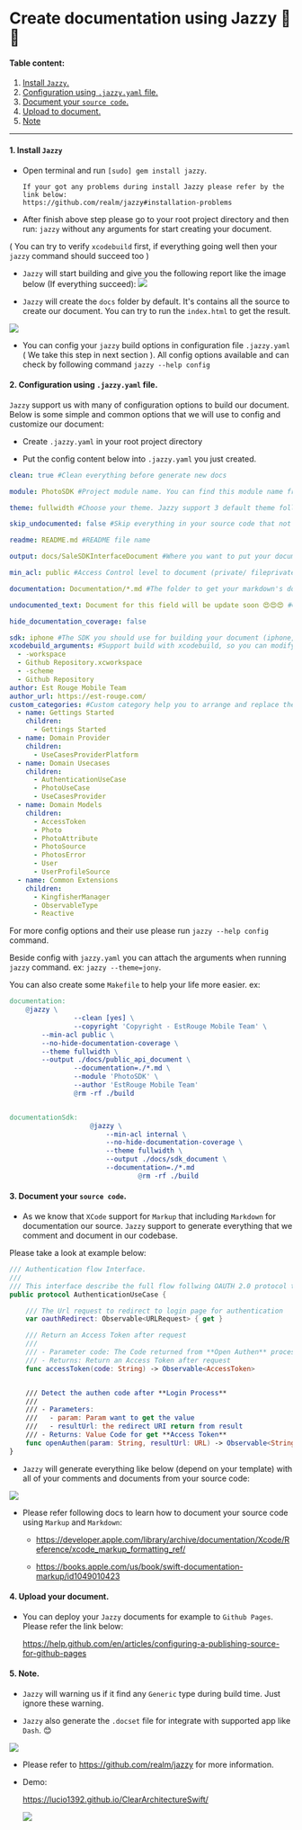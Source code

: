 # **Create documentation using Jazzy 📃📃**

#### Table content:
  1. [Install `Jazzy`.](#Install`Jazzy`)
  2. [Configuration using `.jazzy.yaml` file.](#configuration)
  3. [Document your `source code`.](#documentsourcecode)
  4. [Upload to document.](#upload)
  5. [Note](#note)

  ---------------------------------------

#### 1. Install `Jazzy`<a name="Install`Jazzy`"></a>

  * Open terminal and run `[sudo] gem install jazzy`.

        If your got any problems during install Jazzy please refer by the link below:
        https://github.com/realm/jazzy#installation-problems

  * After finish above step please go to your root project directory and then run: `jazzy` without any arguments for start creating your document.

  ( You can try to verify `xcodebuild` first, if everything going well then your `jazzy` command should succeed too )

  * `Jazzy` will start building and give you the following report like the image below (If everything succeed):
  ![](https://raw.githubusercontent.com/lucio1392/ClearArchitectureSwift/master/images_docs/4.png)

  * `Jazzy` will create the `docs` folder by default. It's contains all the source to create our document. You can try to run the `index.html` to get the result.

![](https://raw.githubusercontent.com/lucio1392/ClearArchitectureSwift/master/images_docs/3.png)

  * You can config your `jazzy` build options in configuration file `.jazzy.yaml` ( We take this step in next section ). All config options available and can check by following command `jazzy --help config`

#### 2. Configuration using `.jazzy.yaml` file. <a name="configuration"></a>

  `Jazzy` support us with many of configuration options to build our document. Below is some simple and common options that we will use to config and customize our document:

  * Create `.jazzy.yaml` in your root project directory

  * Put the config content below into `.jazzy.yaml` you just created.

  ```yaml
  clean: true #Clean everything before generate new docs

  module: PhotoSDK #Project module name. You can find this module name from your project's Building Setting at Product Module Name field.

  theme: fullwidth #Choose your theme. Jazzy support 3 default theme following Apple, Fullwidth, Jony

  skip_undocumented: false #Skip everything in your source code that not documented yet

  readme: README.md #README file name

  output: docs/SaleSDKInterfaceDocument #Where you want to put your document

  min_acl: public #Access Control level to document (private/ fileprivate/ internal/ public)

  documentation: Documentation/*.md #The folder to get your markdown's documents

  undocumented_text: Document for this field will be update soon 😍😍😍 #Custom undocumented description text

  hide_documentation_coverage: false

  sdk: iphone #The SDK you should use for building your document (iphone,watch,appletv)
  xcodebuild_arguments: #Support build with xcodebuild, so you can modify your xcodebuild's arguments
    - -workspace
    - Github Repository.xcworkspace
    - -scheme
    - Github Repository
  author: Est Rouge Mobile Team
  author_url: https://est-rouge.com/
  custom_categories: #Custom category help you to arrange and replace the default order from Jazzy.
    - name: Gettings Started
      children:
        - Gettings Started
    - name: Domain Provider
      children:
        - UseCasesProviderPlatform
    - name: Domain Usecases
      children:
        - AuthenticationUseCase
        - PhotoUseCase
        - UseCasesProvider
    - name: Domain Models
      children:
        - AccessToken
        - Photo
        - PhotoAttribute
        - PhotoSource
        - PhotosError
        - User
        - UserProfileSource
    - name: Common Extensions
      children:
        - KingfisherManager
        - ObservableType
        - Reactive
```

For more config options and their use please run `jazzy --help config` command.

Beside config with `jazzy.yaml` you can attach the arguments when running `jazzy` command. ex: `jazzy --theme=jony`.

You can also create some `Makefile` to help your life more easier.
ex:

```makefile
documentation:
	@jazzy \
				--clean [yes] \
				--copyright 'Copyright - EstRouge Mobile Team' \
        --min-acl public \
        --no-hide-documentation-coverage \
        --theme fullwidth \
        --output ./docs/public_api_document \
				--documentation=./*.md \
				--module 'PhotoSDK' \
				--author 'EstRouge Mobile Team'
				@rm -rf ./build


documentationSdk:
					@jazzy \
				        --min-acl internal \
				        --no-hide-documentation-coverage \
				        --theme fullwidth \
				        --output ./docs/sdk_document \
				      	--documentation=./*.md
								@rm -rf ./build
```

#### 3. Document your `source code`.<a name="documentsourcecode"></a>

* As we know that `XCode` support for `Markup` that including `Markdown` for documentation our source. `Jazzy` support to generate everything that we comment and document in our codebase.

Please take a look at example below:

```swift
/// Authentication flow Interface.
///
/// This interface describe the full flow follwing OAUTH 2.0 protocol to get a User's AccessToken
public protocol AuthenticationUseCase {

    /// The Url request to redirect to login page for authentication
    var oauthRedirect: Observable<URLRequest> { get }

    /// Return an Access Token after request
    ///
    /// - Parameter code: The Code returned from **Open Authen** process
    /// - Returns: Return an Access Token after request
    func accessToken(code: String) -> Observable<AccessToken>


    /// Detect the authen code after **Login Process**
    ///
    /// - Parameters:
    ///   - param: Param want to get the value
    ///   - resultUrl: the redirect URI return from result
    /// - Returns: Value Code for get **Access Token**
    func openAuthen(param: String, resultUrl: URL) -> Observable<String>
}

```
* `Jazzy` will generate everything like below (depend on your template) with all of your comments and documents from your source code:

![](https://raw.githubusercontent.com/lucio1392/ClearArchitectureSwift/master/images_docs/6.png)
* Please refer following docs to learn how to document your source code using `Markup` and `Markdown`:

  * https://developer.apple.com/library/archive/documentation/Xcode/Reference/xcode_markup_formatting_ref/

  * https://books.apple.com/us/book/swift-documentation-markup/id1049010423

#### 4. Upload your document.<a name="upload"></a>

* You can deploy your `Jazzy` documents for example to `Github Pages`. Please refer the link below:

  https://help.github.com/en/articles/configuring-a-publishing-source-for-github-pages

#### 5. Note.<a name="note"></a>

* `Jazzy` will warning us if it find any `Generic` type during build time. Just ignore these warning.

* `Jazzy` also generate the `.docset` file for integrate with supported app like `Dash`. 😊

![](https://raw.githubusercontent.com/lucio1392/ClearArchitectureSwift/master/images_docs/1.png)

* Please refer to https://github.com/realm/jazzy for more information.

* Demo:

  https://lucio1392.github.io/ClearArchitectureSwift/

  ![](https://raw.githubusercontent.com/lucio1392/ClearArchitectureSwift/master/images_docs/2.png)
